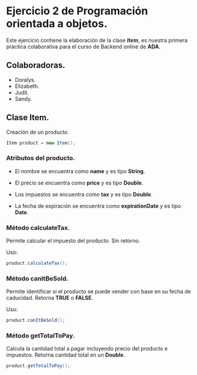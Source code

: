 # Ejercicio 2 de Programación orientada a objetos. 

Este ejercicio contiene la elaboración de la clase **_Item_**, es nuestra primera práctica colaborativa para el curso de Backend online de **ADA**.


## Colaboradoras.
- Doralys.
- Elizabeth.
- Judit.
- Sandy.

## Clase Item.

Creación de un producto.

```java
Item product = new Item();
```

### Atributos del producto.

- El nombre se encuentra como **name** y es tipo **String**.

- El precio se encuentra como **price** y es tipo **Double**.

- Los impuestos se encuentra como **tax** y es tipo **Double**.

- La fecha de expiración se encuentra como **expirationDate** y es tipo **Date**. 


### Método calculateTax.

Permite calcular el impuesto del producto. Sin retorno.

Uso:

```java 
product.calculateTax();
```
### Método canItBeSold.
Permite identificar si el producto se puede vender con base en su fecha de caducidad. Retorna **TRUE** o **FALSE**.

Uso:
```java
product.canItBeSold();
```

### Método getTotalToPay.
Calcula la cantidad total a pagar incluyendo precio del producto e impuestos. Retorna cantidad total en un **Double**.

```java
product.getTotalToPay();
``` 

